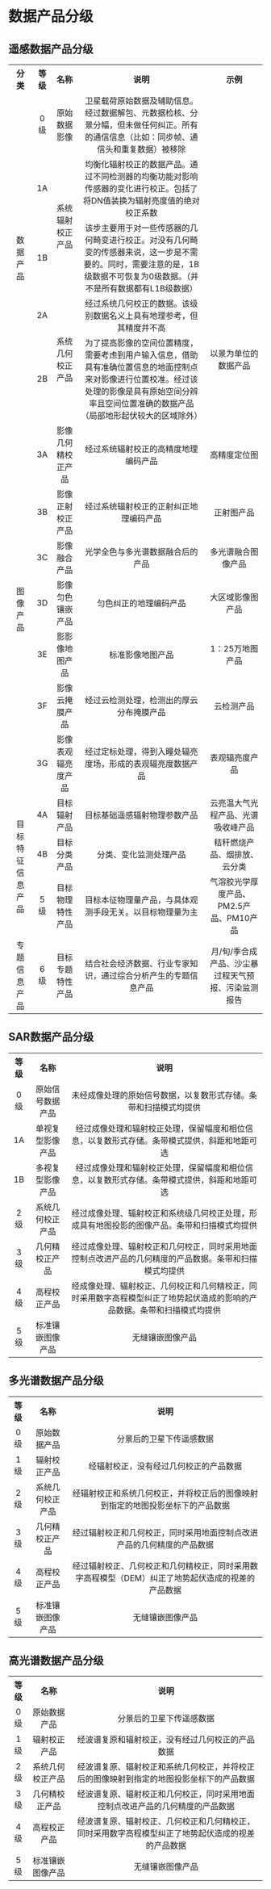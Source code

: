 # 数据产品分级



## 遥感数据产品分级

<table>
    <tr align='center'>
        <th>分类</th>
        <th>等级</th>
        <th>名称</th>
        <th>说明</th>
        <th>示例</th>
    </tr>
    <tr align='center'>
        <td rowspan='5'>数据产品</td>
        <td>0级</td>
        <td>原始数据影像</td>
        <td>卫星载荷原始数据及辅助信息。经过数据解包、元数据检核、分景分幅，但未做任何纠正。所有的通信信息（比如：同步帧、通信头和重复数据）被移除</td>
        <td></td>
    </tr>
    <tr align='center'>
        <td>1A</td>
        <td rowspan='2'>系统辐射校正产品</td>
        <td>均衡化辐射校正的数据产品。通过不同检测器的均衡功能对影响传感器的变化进行校正。包括了将DN值装换为辐射亮度值的绝对校正系数</td>
        <td></td>
    </tr>
    <tr align='center'>
        <td>1B</td>
        <td>该步主要用于对一些传感器的几何畸变进行校正。对没有几何畸变的传感器来说，这一步是不需要的。同时，需要注意的是，1B级数据不可恢复为0级数据。（并不是所有数据都有L1B级数据）</td>
        <td></td>
    </tr>
    <tr align='center'>
        <td>2A</td>
        <td rowspan='2'>系统几何校正产品</td>
        <td>经过系统几何校正的数据。该级别数据名义上具有地理参考，但其精度并不高</td>
        <td rowspan='2'>以景为单位的数据产品</td>
    </tr>
    <tr align='center'>
        <td>2B</td>
        <td>为了提高影像的空间位置精度，需要考虑到用户输入信息，借助具有准确位置信息的地面控制点来对影像进行位置校准。经过该处理的影像是具有原始空间分辨率且空间位置准确的数据产品（局部地形起伏较大的区域除外）</td>
    </tr>
    <tr align='center'>
        <td rowspan='7'>图像产品</td>
        <td>3A</td>
        <td>影像几何精校正产品</td>
        <td>经过系统辐射校正的高精度地理编码产品</td>
        <td>高精度定位图</td>
    </tr>
    <tr align='center'>
        <td>3B</td><td>影像正射校正产品</td>
        <td>经过系统辐射校正的正射纠正地理编码产品</td><td>正射图产品</td>
    </tr>
    <tr align='center'>
        <td>3C</td><td>影像融合产品</td>
        <td>光学全色与多光谱数据融合后的产品</td><td>多光谱融合图像产品</td>
    </tr>
    <tr align='center'>
        <td>3D</td><td>影像匀色镶嵌产品</td>
        <td>匀色纠正的地理编码产品</td><td>大区域影像图产品</td>
    </tr>
    <tr align='center'>
        <td>3E</td><td>影影像地图产品</td>
        <td>标准影像地图产品</td><td>1：25万地图产品</td>
    </tr>
    <tr align='center'>
        <td>3F</td><td>影像云掩膜产品</td>
        <td>经过云检测处理，检测出的厚云分布掩膜产品</td><td>云检测产品</td>
    </tr>
    <tr align='center'>
        <td>3G</td><td>影像表观辐亮度产品</td>
        <td>经过定标处理，得到入瞳处辐亮度场，形成的表观辐亮度数据产品</td><td>表观辐亮度产品</td>
    </tr>
    <tr align='center'>
        <td rowspan='3'>目标特征信息产品</td>
        <td>4A</td>
        <td>目标辐射产品</td>
        <td>目标基础遥感辐射物理参数产品</td>
        <td>云亮温大气光程产品、光谱吸收峰产品</td>
    </tr>
    <tr align='center'>
        <td>4B</td><td>目标分类产品</td>
        <td>分类、变化监测处理产品</td>
        <td>秸秆燃烧产品、烟排放、云分类</td>
    </tr>
    <tr align='center'>
        <td>5级</td><td>目标物理特性产品</td>
        <td>目标本征物理量产品，与具体观测手段无关。以目标物理量为主</td>
        <td>气溶胶光学厚度产品、PM2.5产品、PM10产品</td>
    </tr>
    <tr align='center'>
        <td>专题信息产品</td>
        <td>6级</td><td>目标专题特性产品</td>
        <td>结合社会经济数据、行业专家知识，通过综合分析产生的专题信息产品</td>
        <td>月/旬/季合成产品、沙尘暴过程天气预报、污染监测报告</td>
    </tr>
</table>



## SAR数据产品分级

<table>
    <tr align='center'>
        <th>等级</th>
        <th>名称</th>
        <th>说明</th>
    </tr>
    <tr align='center'>
        <td>0级</td><td>原始信号数据产品</td>
        <td>未经成像处理的原始信号数据，以复数形式存储。条带和扫描模式均提供</td>
    </tr>
    <tr align='center'>
        <td>1A</td><td>单视复型影像产品</td>
        <td>经过成像处理和辐射校正处理，保留幅度和相位信息，以复数形式存储。条带模式提供，斜距和地距可选</td>
    </tr>
    <tr align='center'>
        <td>1B</td><td>多视复型影像产品</td>
        <td>经过成像处理和辐射校正处理，保留幅度和相位信息，以复数形式存储。条带模式提供，斜距和地距可选</td>
    </tr>
    <tr align='center'>
        <td>2级</td><td>系统几何校正产品</td>
        <td>经过成像处理、辐射校正和系统级几何校正处理，形成具有地图投影的图像产品。条带和扫描模式均提供</td>
    </tr>
    <tr align='center'>
        <td>3级</td><td>几何精校正产品</td>
        <td>经过成像处理、辐射校正和几何校正，同时采用地面控制点改进产品的几何精度的产品数据。条带和扫描模式均提供</td>
    </tr>
    <tr align='center'>
        <td>4级</td><td>高程校正产品</td>
        <td>经成像处理、辐射校正、几何校正和几何精校正，同时采用数字高程模型纠正了地势起伏造成的影响的产品数据。条带和扫描模式均提供</td>
    </tr>
    <tr align='center'>
        <td>5级</td><td>标准镶嵌图像产品</td>
        <td>无缝镶嵌图像产品</td>
    </tr>
</table>



## 多光谱数据产品分级

<table>
    <tr align='center'>
        <th>等级</th>
        <th>名称</th>
        <th>说明</th>
    </tr>
    <tr align='center'>
        <td>0级</td><td>原始数据产品</td>
        <td>分景后的卫星下传遥感数据</td>
    </tr>
    <tr align='center'>
        <td>1级</td><td>辐射校正产品</td>
        <td>经辐射校正，没有经过几何校正的产品数据</td>
    </tr>
    <tr align='center'>
        <td>2级</td><td>系统几何校正产品</td>
        <td>经辐射校正和系统几何校正，并将校正后的图像映射到指定的地图投影坐标下的产品数据</td>
    </tr>
    <tr align='center'>
        <td>3级</td><td>几何精校正产品</td>
        <td>经过辐射校正和几何校正，同时采用地面控制点改进产品的几何精度的产品数据</td>
    </tr>
    <tr align='center'>
        <td>4级</td><td>高程校正产品</td>
        <td>经过辐射校正、几何校正和几何精校正，同时采用数字高程模型（DEM）纠正了地势起伏造成的视差的产品数据</td>
    </tr>
    <tr align='center'>
        <td>5级</td><td>标准镶嵌图像产品</td>
        <td>无缝镶嵌图像产品</td>
    </tr>
</table>



## 高光谱数据产品分级

<table>
    <tr align='center'>
        <th>等级</th>
        <th>名称</th>
        <th>说明</th>
    </tr>
    <tr align='center'>
        <td>0级</td><td>原始数据产品</td>
        <td>分景后的卫星下传遥感数据</td>
    </tr>
    <tr align='center'>
        <td>1级</td><td>辐射校正产品</td>
        <td>经波谱复原和辐射校正，没有经过几何校正的产品数据</td>
    </tr>
    <tr align='center'>
        <td>2级</td><td>系统几何校正产品</td>
        <td>经波谱复原、辐射校正和系统几何校正，并将校正后的图像映射到指定的地图投影坐标下的产品数据</td>
    </tr>
    <tr align='center'>
        <td>3级</td><td>几何精校正产品</td>
        <td>经波谱复原、辐射校正和几何校正，同时采用地面控制点改进产品的几何精度的产品数据</td>
    </tr>
    <tr align='center'>
        <td>4级</td><td>高程校正产品</td>
        <td>经波谱复原、辐射校正、几何校正和几何精校正，同时采用数字高程模型纠正了地势起伏造成的视差的产品数据</td>
    </tr>
    <tr align='center'>
        <td>5级</td><td>标准镶嵌图像产品</td>
        <td>无缝镶嵌图像产品</td>
    </tr>
</table>



